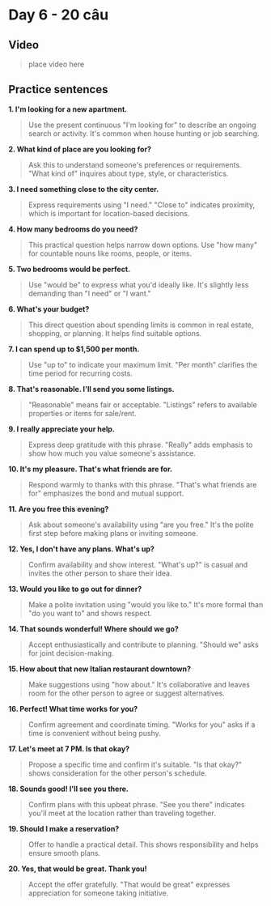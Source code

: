 # Day 6 - 20 câu

## Video
> place video here

## Practice sentences

**1. I'm looking for a new apartment.**
> Use the present continuous "I'm looking for" to describe an ongoing search or activity. It's common when house hunting or job searching.

**2. What kind of place are you looking for?**
> Ask this to understand someone's preferences or requirements. "What kind of" inquires about type, style, or characteristics.

**3. I need something close to the city center.**
> Express requirements using "I need." "Close to" indicates proximity, which is important for location-based decisions.

**4. How many bedrooms do you need?**
> This practical question helps narrow down options. Use "how many" for countable nouns like rooms, people, or items.

**5. Two bedrooms would be perfect.**
> Use "would be" to express what you'd ideally like. It's slightly less demanding than "I need" or "I want."

**6. What's your budget?**
> This direct question about spending limits is common in real estate, shopping, or planning. It helps find suitable options.

**7. I can spend up to $1,500 per month.**
> Use "up to" to indicate your maximum limit. "Per month" clarifies the time period for recurring costs.

**8. That's reasonable. I'll send you some listings.**
> "Reasonable" means fair or acceptable. "Listings" refers to available properties or items for sale/rent.

**9. I really appreciate your help.**
> Express deep gratitude with this phrase. "Really" adds emphasis to show how much you value someone's assistance.

**10. It's my pleasure. That's what friends are for.**
> Respond warmly to thanks with this phrase. "That's what friends are for" emphasizes the bond and mutual support.

**11. Are you free this evening?**
> Ask about someone's availability using "are you free." It's the polite first step before making plans or inviting someone.

**12. Yes, I don't have any plans. What's up?**
> Confirm availability and show interest. "What's up?" is casual and invites the other person to share their idea.

**13. Would you like to go out for dinner?**
> Make a polite invitation using "would you like to." It's more formal than "do you want to" and shows respect.

**14. That sounds wonderful! Where should we go?**
> Accept enthusiastically and contribute to planning. "Should we" asks for joint decision-making.

**15. How about that new Italian restaurant downtown?**
> Make suggestions using "how about." It's collaborative and leaves room for the other person to agree or suggest alternatives.

**16. Perfect! What time works for you?**
> Confirm agreement and coordinate timing. "Works for you" asks if a time is convenient without being pushy.

**17. Let's meet at 7 PM. Is that okay?**
> Propose a specific time and confirm it's suitable. "Is that okay?" shows consideration for the other person's schedule.

**18. Sounds good! I'll see you there.**
> Confirm plans with this upbeat phrase. "See you there" indicates you'll meet at the location rather than traveling together.

**19. Should I make a reservation?**
> Offer to handle a practical detail. This shows responsibility and helps ensure smooth plans.

**20. Yes, that would be great. Thank you!**
> Accept the offer gratefully. "That would be great" expresses appreciation for someone taking initiative.

